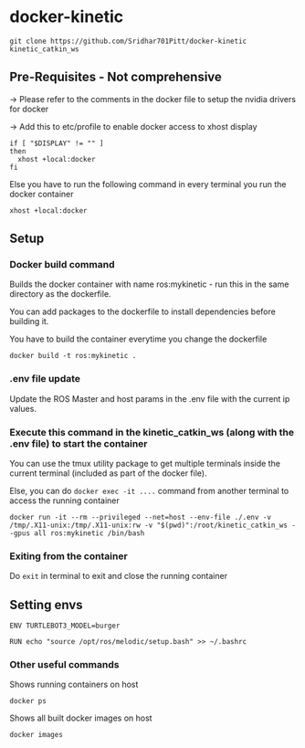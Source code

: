 # docker-kinetic
```
git clone https://github.com/Sridhar701Pitt/docker-kinetic kinetic_catkin_ws
```
## Pre-Requisites - Not comprehensive
-> Please refer to the comments in the docker file to setup the nvidia drivers for docker

-> Add this to etc/profile to enable docker access to xhost display

```
if [ "$DISPLAY" != "" ]
then
  xhost +local:docker
fi
```
Else you have to run the following command in every terminal you run the docker container
```
xhost +local:docker
```
## Setup
### Docker build command
Builds the docker container with name ros:mykinetic - run this in the same directory as the dockerfile.

You can add packages to the dockerfile to install dependencies before building it.

You have to build the container everytime you change the dockerfile
```
docker build -t ros:mykinetic .
```
### .env file update
Update the ROS Master and host params in the .env file with the current ip values.

### Execute this command in the kinetic_catkin_ws (along with the .env file) to start the container
You can use the tmux utility package to get multiple terminals inside the current terminal (included as part of the docker file).

Else, you can do ```docker exec -it ....``` command from another terminal to access the running container
```
docker run -it --rm --privileged --net=host --env-file ./.env -v /tmp/.X11-unix:/tmp/.X11-unix:rw -v "$(pwd)":/root/kinetic_catkin_ws --gpus all ros:mykinetic /bin/bash
```

### Exiting from the container
Do ```exit``` in terminal to exit and close the running container
## Setting envs
```ENV TURTLEBOT3_MODEL=burger```

```RUN echo "source /opt/ros/melodic/setup.bash" >> ~/.bashrc```
### Other useful commands
Shows running containers on host

```docker ps```

Shows all built docker images on host

```docker images```
